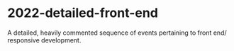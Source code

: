 # 2022-detailed-front-end
A detailed, heavily commented sequence of events pertaining to front end/ responsive development.
